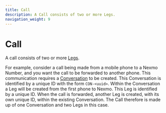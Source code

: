 ```yaml
---
title: Call
description: A Call consists of two or more Legs.
navigation_weight: 9
---
```


# Call

A call consists of two or more [Legs](/conversation/concepts/leg).

For example, consider a call being made from a mobile phone to a Nexmo Number, and you want the call to be forwarded to another phone. This communication requires a [Conversation](/conversation/concepts/conversation) to be created. This Conversation is identified by a unique ID with the form `CON-<uuid>`. Within the Conversation a Leg will be created from the first phone to Nexmo. This Leg is identified by a unique ID. When the call is forwarded, another Leg is created, with its own unique ID, within the existing Conversation. The Call therefore is made up of one Conversation and two Legs in this case.
